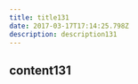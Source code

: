 ```yaml
---
title: title131
date: 2017-03-17T17:14:25.798Z
description: description131
---
```


## content131
  
